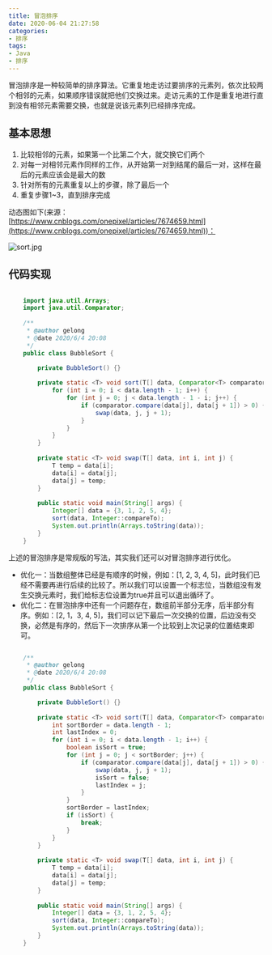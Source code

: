 ```yaml
---
title: 冒泡排序
date: 2020-06-04 21:27:58
categories:
- 排序
tags:
- Java
- 排序
---
```

冒泡排序是一种较简单的排序算法。它重复地走访过要排序的元素列，依次比较两个相邻的元素，如果顺序错误就把他们交换过来。走访元素的工作是重复地进行直到没有相邻元素需要交换，也就是说该元素列已经排序完成。

<!-- more -->

## 基本思想 

1. 比较相邻的元素，如果第一个比第二个大，就交换它们两个
2. 对每一对相邻元素作同样的工作，从开始第一对到结尾的最后一对，这样在最后的元素应该会是最大的数
3. 针对所有的元素重复以上的步骤，除了最后一个
4. 重复步骤1~3，直到排序完成

动态图如下(来源：[https://www.cnblogs.com/onepixel/articles/7674659.html](https://www.cnblogs.com/onepixel/articles/7674659.html))：

![sort.jpg](https://images2017.cnblogs.com/blog/849589/201710/849589-20171015223238449-2146169197.gif)

## 代码实现

```java

	import java.util.Arrays;
	import java.util.Comparator;
	
	/**
	 * @author gelong
	 * @date 2020/6/4 20:08
	 */
	public class BubbleSort {

		private BubbleSort() {}
	
	    private static <T> void sort(T[] data, Comparator<T> comparator) {
	        for (int i = 0; i < data.length - 1; i++) {
	            for (int j = 0; j < data.length - 1 - i; j++) {
	                if (comparator.compare(data[j], data[j + 1]) > 0) {
	                    swap(data, j, j + 1);
	                }
	            }
	        }
	    }
	
	    private static <T> void swap(T[] data, int i, int j) {
	        T temp = data[i];
	        data[i] = data[j];
	        data[j] = temp;
	    }
	
	    public static void main(String[] args) {
	        Integer[] data = {3, 1, 2, 5, 4};
	        sort(data, Integer::compareTo);
	        System.out.println(Arrays.toString(data));
	    }
	}
```

上述的冒泡排序是常规版的写法，其实我们还可以对冒泡排序进行优化。

- 优化一：当数组整体已经是有顺序的时候，例如：[1, 2, 3, 4, 5]，此时我们已经不需要再进行后续的比较了。所以我们可以设置一个标志位，当数组没有发生交换元素时，我们给标志位设置为true并且可以退出循环了。
- 优化二：在冒泡排序中还有一个问题存在，数组前半部分无序，后半部分有序。例如：[2, 1，3, 4, 5]，我们可以记下最后一次交换的位置，后边没有交换，必然是有序的，然后下一次排序从第一个比较到上次记录的位置结束即可。

```java

	/**
	 * @author gelong
	 * @date 2020/6/4 20:08
	 */
	public class BubbleSort {

		private BubbleSort() {}
	
	    private static <T> void sort(T[] data, Comparator<T> comparator) {
	        int sortBorder = data.length - 1;
	        int lastIndex = 0;
	        for (int i = 0; i < data.length - 1; i++) {
	            boolean isSort = true;
	            for (int j = 0; j < sortBorder; j++) {
	                if (comparator.compare(data[j], data[j + 1]) > 0) {
	                    swap(data, j, j + 1);
	                    isSort = false;
	                    lastIndex = j;
	                }
	            }
	            sortBorder = lastIndex;
	            if (isSort) {
	                break;
	            }
	        }
	    }
	
	    private static <T> void swap(T[] data, int i, int j) {
	        T temp = data[i];
	        data[i] = data[j];
	        data[j] = temp;
	    }
	
	    public static void main(String[] args) {
	        Integer[] data = {3, 1, 2, 5, 4};
	        sort(data, Integer::compareTo);
	        System.out.println(Arrays.toString(data));
	    }
	}
```

